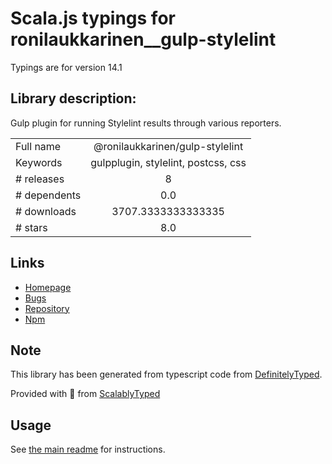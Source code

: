 
# Scala.js typings for ronilaukkarinen__gulp-stylelint

Typings are for version 14.1

## Library description:
Gulp plugin for running Stylelint results through various reporters.

|                    |                 |
| ------------------ | :-------------: |
| Full name          | @ronilaukkarinen/gulp-stylelint |
| Keywords           | gulpplugin, stylelint, postcss, css |
| # releases         | 8 |
| # dependents       | 0.0 |
| # downloads        | 3707.3333333333335 |
| # stars            | 8.0 |

## Links
- [Homepage](https://github.com/ronilaukkarinen/gulp-stylelint)
- [Bugs](https://github.com/ronilaukkarinen/gulp-stylelint/issues)
- [Repository](https://github.com/ronilaukkarinen/gulp-stylelint)
- [Npm](https://www.npmjs.com/package/%40ronilaukkarinen%2Fgulp-stylelint)
    


## Note
This library has been generated from typescript code from [DefinitelyTyped](https://definitelytyped.org).

Provided with :purple_heart: from [ScalablyTyped](https://github.com/oyvindberg/ScalablyTyped)

## Usage
See [the main readme](../../readme.md) for instructions.


